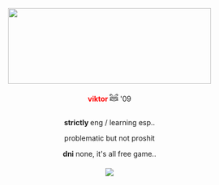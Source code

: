 <p align="center">
<img src="https://files.catbox.moe/2met5x.webp" 
     width="400" 
     height="150" />
</p>

<p align="center">
<b><font color="red">  viktor </font></b> ཐིཋྀ '09 
</p>

<p align="center">
<b>strictly </b> eng / learning esp.. 
<p align="center">
     <p align="center">
problematic but not proshit 
<p align="center">
<b>dni</b> none, it's all free game.. </p>
<p align="center">

<h4 align="center">

![](https://komarev.com/ghpvc/?username=fujoshis&color=2e2e28&label=ㅤstalkersㅤ)

</h4> 
